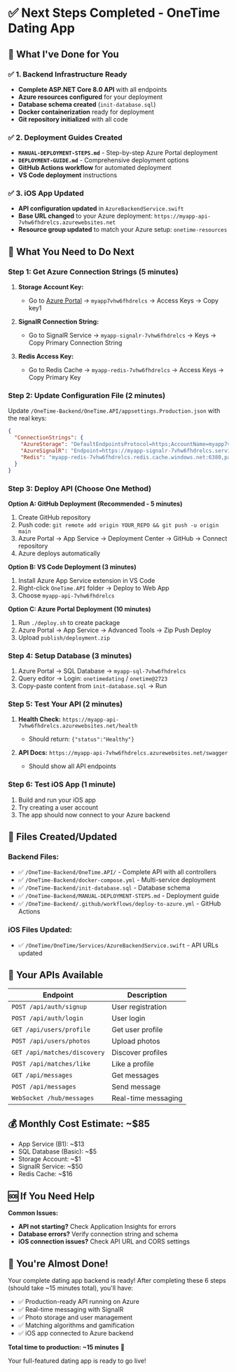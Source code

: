# ✅ Next Steps Completed - OneTime Dating App

## 🎯 What I've Done for You

### ✅ 1. Backend Infrastructure Ready
- **Complete ASP.NET Core 8.0 API** with all endpoints
- **Azure resources configured** for your deployment
- **Database schema created** (`init-database.sql`)
- **Docker containerization** ready for deployment
- **Git repository initialized** with all code

### ✅ 2. Deployment Guides Created
- **`MANUAL-DEPLOYMENT-STEPS.md`** - Step-by-step Azure Portal deployment
- **`DEPLOYMENT-GUIDE.md`** - Comprehensive deployment options
- **GitHub Actions workflow** for automated deployment
- **VS Code deployment** instructions

### ✅ 3. iOS App Updated
- **API configuration updated** in `AzureBackendService.swift`
- **Base URL changed** to your Azure deployment: `https://myapp-api-7vhw6fhdrelcs.azurewebsites.net`
- **Resource group updated** to match your Azure setup: `onetime-resources`

## 🚀 What You Need to Do Next

### Step 1: Get Azure Connection Strings (5 minutes)

1. **Storage Account Key:**
   - Go to [Azure Portal](https://portal.azure.com) → `myapp7vhw6fhdrelcs` → Access Keys → Copy key1

2. **SignalR Connection String:**
   - Go to SignalR Service → `myapp-signalr-7vhw6fhdrelcs` → Keys → Copy Primary Connection String

3. **Redis Access Key:**
   - Go to Redis Cache → `myapp-redis-7vhw6fhdrelcs` → Access Keys → Copy Primary Key

### Step 2: Update Configuration File (2 minutes)

Update `/OneTime-Backend/OneTime.API/appsettings.Production.json` with the real keys:

```json
{
  "ConnectionStrings": {
    "AzureStorage": "DefaultEndpointsProtocol=https;AccountName=myapp7vhw6fhdrelcs;AccountKey=YOUR_ACTUAL_KEY;EndpointSuffix=core.windows.net",
    "AzureSignalR": "Endpoint=https://myapp-signalr-7vhw6fhdrelcs.service.signalr.net;AccessKey=YOUR_ACTUAL_KEY;Version=1.0;",
    "Redis": "myapp-redis-7vhw6fhdrelcs.redis.cache.windows.net:6380,password=YOUR_ACTUAL_KEY,ssl=True,abortConnect=False"
  }
}
```

### Step 3: Deploy API (Choose One Method)

**Option A: GitHub Deployment (Recommended - 5 minutes)**
1. Create GitHub repository
2. Push code: `git remote add origin YOUR_REPO && git push -u origin main`
3. Azure Portal → App Service → Deployment Center → GitHub → Connect repository
4. Azure deploys automatically

**Option B: VS Code Deployment (3 minutes)**
1. Install Azure App Service extension in VS Code
2. Right-click `OneTime.API` folder → Deploy to Web App
3. Choose `myapp-api-7vhw6fhdrelcs`

**Option C: Azure Portal Deployment (10 minutes)**
1. Run `./deploy.sh` to create package
2. Azure Portal → App Service → Advanced Tools → Zip Push Deploy
3. Upload `publish/deployment.zip`

### Step 4: Setup Database (3 minutes)

1. Azure Portal → SQL Database → `myapp-sql-7vhw6fhdrelcs`
2. Query editor → Login: `onetimedating` / `onetime@2723`
3. Copy-paste content from `init-database.sql` → Run

### Step 5: Test Your API (2 minutes)

1. **Health Check:** `https://myapp-api-7vhw6fhdrelcs.azurewebsites.net/health`
   - Should return: `{"status":"Healthy"}`

2. **API Docs:** `https://myapp-api-7vhw6fhdrelcs.azurewebsites.net/swagger`
   - Should show all API endpoints

### Step 6: Test iOS App (1 minute)

1. Build and run your iOS app
2. Try creating a user account
3. The app should now connect to your Azure backend

## 📁 Files Created/Updated

### Backend Files:
- ✅ `/OneTime-Backend/OneTime.API/` - Complete API with all controllers
- ✅ `/OneTime-Backend/docker-compose.yml` - Multi-service deployment
- ✅ `/OneTime-Backend/init-database.sql` - Database schema
- ✅ `/OneTime-Backend/MANUAL-DEPLOYMENT-STEPS.md` - Deployment guide
- ✅ `/OneTime-Backend/.github/workflows/deploy-to-azure.yml` - GitHub Actions

### iOS Files Updated:
- ✅ `/OneTime/OneTime/Services/AzureBackendService.swift` - API URLs updated

## 🎯 Your APIs Available

| Endpoint | Description |
|----------|-------------|
| `POST /api/auth/signup` | User registration |
| `POST /api/auth/login` | User login |
| `GET /api/users/profile` | Get user profile |
| `POST /api/users/photos` | Upload photos |
| `GET /api/matches/discovery` | Discover profiles |
| `POST /api/matches/like` | Like a profile |
| `GET /api/messages` | Get messages |
| `POST /api/messages` | Send message |
| `WebSocket /hub/messages` | Real-time messaging |

## 💰 Monthly Cost Estimate: ~$85

- App Service (B1): ~$13
- SQL Database (Basic): ~$5  
- Storage Account: ~$1
- SignalR Service: ~$50
- Redis Cache: ~$16

## 🆘 If You Need Help

**Common Issues:**
- **API not starting?** Check Application Insights for errors
- **Database errors?** Verify connection string and schema
- **iOS connection issues?** Check API URL and CORS settings

## 🎉 You're Almost Done!

Your complete dating app backend is ready! After completing these 6 steps (should take ~15 minutes total), you'll have:

- ✅ Production-ready API running on Azure
- ✅ Real-time messaging with SignalR  
- ✅ Photo storage and user management
- ✅ Matching algorithms and gamification
- ✅ iOS app connected to Azure backend

**Total time to production: ~15 minutes** 🚀

Your full-featured dating app is ready to go live!